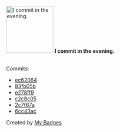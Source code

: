 <img src="https://github.com/my-badges/my-badges/blob/master/src/all-badges/time-of-commit/evening-commits.png?raw=true" alt="I commit in the evening." title="I commit in the evening." width="128">
<strong>I commit in the evening.</strong>
<br><br>

Commits:

- <a href="https://github.com/joshgrib/browser-ext/commit/ec620641e2ad6029d65aebdbd8d480931a601afe">ec62064</a>
- <a href="https://github.com/joshgrib/browser-ext/commit/83fb05b4e03d17b40e37462aaacd54788d66e498">83fb05b</a>
- <a href="https://github.com/joshgrib/browser-ext/commit/e278ff9fd49d91375ac40fd536f0fddc8427de13">e278ff9</a>
- <a href="https://github.com/joshgrib/zognorp/commit/c2c8c05de649c4cfcffa1effbd88403a32bc7ec7">c2c8c05</a>
- <a href="https://github.com/joshgrib/zognorp/commit/2c7f67a82e74a18cb0cac5499ca7bcff9de09ee1">2c7f67a</a>
- <a href="https://github.com/joshgrib/basic-computer-games/commit/6cc43acbc2f0ae986e6d405052fa33eed67c46a7">6cc43ac</a>


Created by <a href="https://github.com/my-badges/my-badges">My Badges</a>